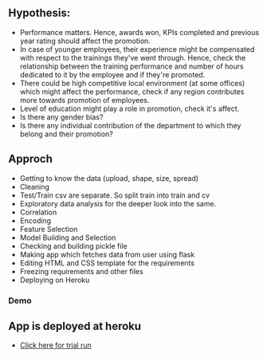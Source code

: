 ## Hypothesis:
- Performance matters. Hence, awards won, KPIs completed and previous year rating should affect the promotion.
-  In case of younger employees, their experience might be compensated with respect to the trainings they've went through. Hence, check the relationship between the training performance and number of hours dedicated to it by the employee and if they're promoted.
-  There could be high competitive local environment (at some offices) which might affect the performance, check if any region contributes more towards promotion of employees.
-  Level of education might play a role in promotion, check it's affect.
-  Is there any gender bias?
-  Is there any individual contribution of the department to which they belong and their promotion?

## Approch
- Getting to know the data (upload, shape, size, spread)
- Cleaning
- Test/Train csv are separate. So split train into train and cv
- Exploratory data analysis for the deeper look into the same.
- Correlation
- Encoding
- Feature Selection
- Model Building and Selection
- Checking and building pickle file
- Making app which fetches data from user using flask
- Editing HTML and CSS template for the requirements
- Freezing requirements and other files
- Deploying on Heroku

### Demo


## App is deployed at heroku
- [Click here for trial run](https://hranalytics-webapp.herokuapp.com/)
